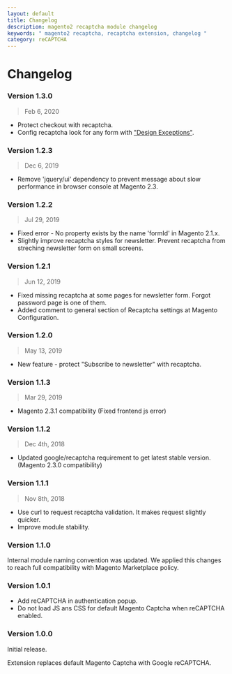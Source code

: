 ```yaml
---
layout: default
title: Changelog
description: magento2 recaptcha module changelog
keywords: " magento2 recaptcha, recaptcha extension, changelog "
category: reCAPTCHA
---
```


# Changelog

### Version 1.3.0

> Feb 6, 2020

 -  Protect checkout with recaptcha.
 -  Config recaptcha look for any form with ["Design Exceptions"](../configuration/).

### Version 1.2.3

> Dec 6, 2019

 -  Remove 'jquery/ui' dependency to prevent message about slow performance in browser console at Magento 2.3.

### Version 1.2.2

> Jul 29, 2019

 -  Fixed error - No property exists by the name 'formId' in Magento 2.1.x.
 -  Slightly improve recaptcha styles for newsletter. Prevent recaptcha from streching newsletter form on small screens.

### Version 1.2.1

> Jun 12, 2019

 -  Fixed missing recaptcha at some pages for newsletter form. Forgot password page is one of them.
 -  Added comment to general section of Recaptcha settings at Magento Configuration.

### Version 1.2.0

> May 13, 2019

 -  New feature - protect "Subscribe to newsletter" with recaptcha.

### Version 1.1.3

> Mar 29, 2019

 -  Magento 2.3.1 compatibility (Fixed frontend js error)

### Version 1.1.2

> Dec 4th, 2018

 -  Updated google/recaptcha requirement to get latest stable version.
    (Magento 2.3.0 compatibility)

### Version 1.1.1

> Nov 8th, 2018

 -  Use curl to request recaptcha validation. It makes request slightly quicker.
 -  Improve module stability.

### Version 1.1.0

Internal module naming convention was updated. We applied this changes to reach full compatibility with Magento Marketplace policy.

### Version 1.0.1

 -  Add reCAPTCHA in authentication popup.
 -  Do not load JS ans CSS for default Magento Captcha when reCAPTCHA enabled.

### Version 1.0.0

Initial release.

Extension replaces default Magento Captcha with Google reCAPTCHA.
